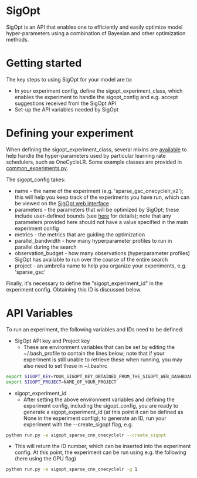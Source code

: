 SigOpt
==============
SigOpt is an API that enables one to efficiently and easily optimize model hyper-parameters using a combination of Bayesian and other optimization methods.

Getting started
==============
The key steps to using SigOpt for your model are to:
- In your experiment config, define the sigopt_experiment_class, which enables the experiment to handle the sigopt_config and e.g. accept suggestions received from the SigOpt API
- Set-up the API variables needed by SigOpt

Defining your experiment
==============
When defining the sigopt_experiment_class, several mixins are [available](./mixins/) to help handle the hyper-parameters used by particular learning rate schedulers, such as OneCycleLR. Some example classes are provided in [common_experiments.py](.common_experiments.py).

The sigopt_config takes:
- name - the name of the experiment (e.g. 'sparse_gsc_onecyclelr_v2'); this will help you keep track of the experiments you have run, which can be viewed on the [SigOpt web interface](https://app.sigopt.com/dashboard)
- parameters - the parameters that will be optimized by SigOpt; these include user-defined bounds (see [here](https://app.sigopt.com/docs/overview/parameter_bounds) for details); note that any parameters provided here should not have a value specified in the main experiment config
- metrics - the metrics that are guiding the optimization
- parallel_bandwidth - how many hyperparameter profiles to run in parallel during the search
- observation_budget - how many observations (hyperparameter profiles) SigOpt has available to run over the course of the entire search
- project - an umbrella name to help you organize your experiments, e.g. 'sparse_gsc'

Finally, it's necessary to define the "sigopt_experiment_id" in the experiment config. Obtaining this ID is discussed below.

API Variables
==============
To run an experiment, the following variables and IDs need to be defined:
- SigOpt API key and Project key
	- These are environment variables that can be set by editing the ~/.bash_profile to contain the lines below; note that if your experiment is still unable to retrieve these when running, you may also need to set these in ~/.bashrc
 ```bash
export SIGOPT_KEY=YOUR_SIGOPT_KEY_OBTAINED_FROM_THE_SIGOPT_WEB_DASHBOARD
export SIGOPT_PROJECT=NAME_OF_YOUR_PROJECT
```
- sigopt_experiment_id
	- After setting the above environment variables and defining the experiment config, including the sigopt_config, you are ready to generate a sigopt_experiment_id (at this point it can be defined as None in the experiment config); to generate an ID, run your experiment with the --create_sigopt flag, e.g.
```bash
python run.py -e sigopt_sparse_cnn_onecyclelr --create_sigopt
```
- This will return the ID number, which can be inserted into the experiment config. At this point, the experiment can be run using e.g. the following (here using the GPU flag)
```bash
python run.py -e sigopt_sparse_cnn_onecyclelr -g 1
```